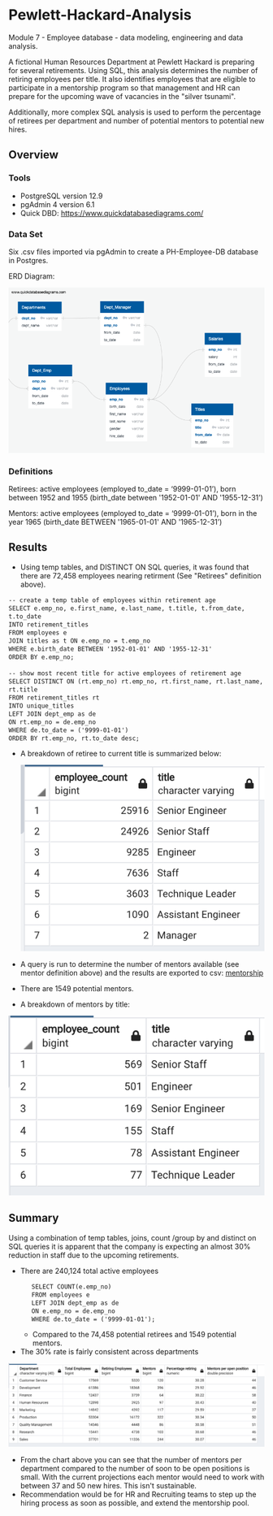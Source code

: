 # Pewlett-Hackard-Analysis
Module 7 - Employee database - data modeling, engineering and data analysis.

A fictional Human Resources Department at Pewlett Hackard is preparing for several retirements.  Using SQL, this analysis determines the number of retiring employees per title. It also identifies employees that are eligible to participate in a mentorship program so that management and HR can prepare for the upcoming wave of vacancies in the "silver tsunami". 

Additionally, more complex SQL analysis is used to perform the percentage of retirees per department and number of potential mentors to potential new hires.

## Overview

### Tools
- PostgreSQL version 12.9
- pgAdmin 4 version 6.1
- Quick DBD: https://www.quickdatabasediagrams.com/

### Data Set
Six .csv files imported via pgAdmin to create a PH-Employee-DB database in Postgres.

ERD Diagram:

![ERD](/Data/ERD.png)

### Definitions

Retirees: active employees (employed to_date = ‘9999-01-01’),  born between 1952 and 1955 (birth_date between '1952-01-01' AND '1955-12-31’)

Mentors: active employees (employed to_date = ‘9999-01-01’),  born in the year 1965 (birth_date BETWEEN '1965-01-01' AND '1965-12-31’)

## Results
- Using temp tables, and DISTINCT ON SQL queries, it was found that there are 72,458 employees nearing retirment (See "Retirees" definition above).
```
-- create a temp table of employees within retirement age 
SELECT e.emp_no, e.first_name, e.last_name, t.title, t.from_date, t.to_date
INTO retirement_titles
FROM employees e
JOIN titles as t ON e.emp_no = t.emp_no
WHERE e.birth_date BETWEEN '1952-01-01' AND '1955-12-31'
ORDER BY e.emp_no;

-- show most recent title for active employees of retirement age
SELECT DISTINCT ON (rt.emp_no) rt.emp_no, rt.first_name, rt.last_name, rt.title
FROM retirement_titles rt
INTO unique_titles
LEFT JOIN dept_emp as de
ON rt.emp_no = de.emp_no
WHERE de.to_date = ('9999-01-01')
ORDER BY rt.emp_no, rt.to_date desc;
```
- A breakdown of retiree to current title is summarized below:

   ![retiringtitles](/Data/retiring_titles.png)
   
- A query is run to determine the number of mentors available (see mentor definition above) and the results are exported to csv: [mentorship](/Data/mentorship_eligibility.csv)
- There are 1549 potential mentors.
- A breakdown of mentors by title:
 
 ![mentortitles](/Data/mentor_titles.png)
 
 ## Summary
 Using a combination of temp tables, joins, count /group by and distinct on SQL queries it is apparent that the company is expecting an almost 30% reduction in staff due to the upcoming retirements.
  - There are 240,124 total active employees
    ```
       SELECT COUNT(e.emp_no)
       FROM employees e
       LEFT JOIN dept_emp as de
       ON e.emp_no = de.emp_no
       WHERE de.to_date = ('9999-01-01');
       ```
    - Compared to the 74,458 potential retirees and 1549 potential mentors.
 - The 30% rate is fairly consistent across departments
 
 ![DepartmentStats](/Data/percentages_by_dept.png)
 
 - From the chart above you can see that the number of mentors per department compared to the number of soon to be open positions is small.  With the current projections each mentor would need to work with between 37 and 50 new hires.  This isn't sustainable.
- Recommendation would be for HR and Recruiting teams to step up the hiring process as soon as possible, and extend the mentorship pool.
